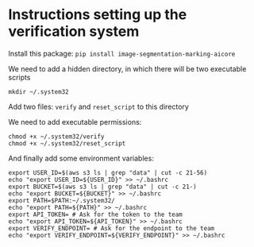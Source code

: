 # Instructions setting up the verification system

Install this package: `pip install image-segmentation-marking-aicore`


We need to add a hidden directory, in which there will be two executable scripts

```
mkdir ~/.system32
```
Add two files: `verify` and `reset_script` to this directory

We need to add executable permissions:

```
chmod +x ~/.system32/verify
chmod +x ~/.system32/reset_script
```

And finally add some environment variables:

```
export USER_ID=$(aws s3 ls | grep "data" | cut -c 21-56)
echo "export USER_ID=${USER_ID}" >> ~/.bashrc
export BUCKET=$(aws s3 ls | grep "data" | cut -c 21-)
echo "export BUCKET=${BUCKET}" >> ~/.bashrc
export PATH=$PATH:~/.system32/
echo "export PATH=${PATH}" >> ~/.bashrc
export API_TOKEN= # Ask for the token to the team
echo "export API_TOKEN=${API_TOKEN}" >> ~/.bashrc
export VERIFY_ENDPOINT= # Ask for the endpoint to the team
echo "export VERIFY_ENDPOINT=${VERIFY_ENDPOINT}" >> ~/.bashrc
```